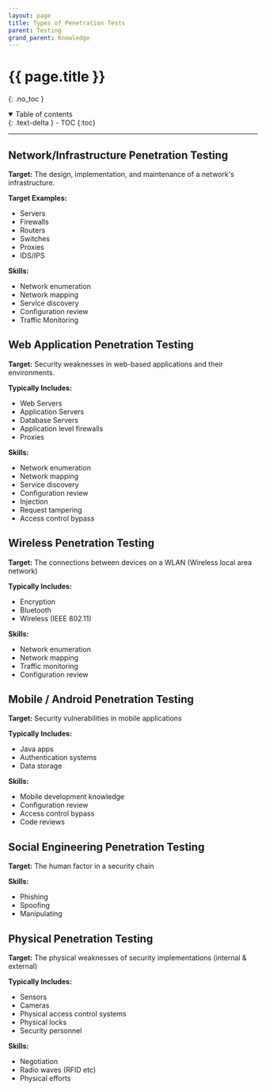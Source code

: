 ```yaml
---
layout: page
title: Types of Penetration Tests
parent: Testing
grand_parent: Knowledge
---
```

# {{ page.title }}
{: .no_toc }

<details open markdown="block">
  <summary>
    Table of contents
  </summary>
  {: .text-delta }
- TOC
{:toc}
</details>

---
## Network/Infrastructure Penetration Testing
**Target:** The design, implementation, and maintenance of a network's infrastructure.

**Target Examples:**
- Servers
- Firewalls
- Routers
- Switches
- Proxies
- IDS/IPS

**Skills:**
- Network enumeration
- Network mapping
- Service discovery
- Configuration review
- Traffic Monitoring

## Web Application Penetration Testing
**Target:** Security weaknesses in web-based applications and their environments.

**Typically Includes:**
- Web Servers
- Application Servers
- Database Servers
- Application level firewalls
- Proxies

**Skills:**
- Network enumeration
- Network mapping
- Service discovery
- Configuration review
- Injection
- Request tampering
- Access control bypass

## Wireless Penetration Testing
**Target:** The connections between devices on a WLAN (Wireless local area network)

**Typically Includes:**
- Encryption
- Bluetooth
- Wireless (IEEE 802.11)

**Skills:**
- Network enumeration
- Network mapping
- Traffic monitoring
- Configuration review

## Mobile / Android Penetration Testing
**Target:** Security vulnerabilities in mobile applications

**Typically Includes:**
- Java apps
- Authentication systems
- Data storage

**Skills:**
- Mobile development knowledge
- Configuration review
- Access control bypass
- Code reviews

## Social Engineering Penetration Testing
**Target:** The human factor in a security chain

**Skills:**
- Phishing
- Spoofing
- Manipulating

## Physical Penetration Testing
**Target:** The physical weaknesses of security implementations (internal & external)

**Typically Includes:**
- Sensors
- Cameras
- Physical access control systems
- Physical locks
- Security personnel

**Skills:**
- Negotiation
- Radio waves (RFID etc)
- Physical efforts